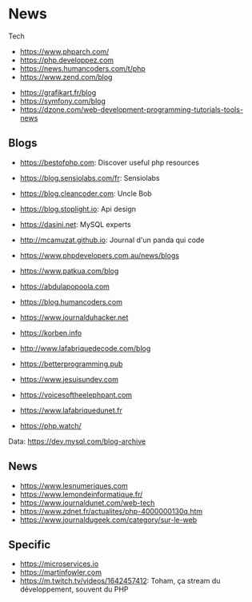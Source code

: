 News
===
Tech  
+ https://www.phparch.com/
+ https://php.developpez.com
+ https://news.humancoders.com/t/php
+ https://www.zend.com/blog

- https://grafikart.fr/blog
- https://symfony.com/blog
- https://dzone.com/web-development-programming-tutorials-tools-news

Blogs
---
+ https://bestofphp.com: Discover useful php resources
+ https://blog.sensiolabs.com/fr: Sensiolabs
+ https://blog.cleancoder.com: Uncle Bob
+ https://blog.stoplight.io: Api design
+ https://dasini.net: MySQL experts
+ http://mcamuzat.github.io: Journal d'un panda qui code
+ https://www.phpdevelopers.com.au/news/blogs

+ https://www.patkua.com/blog
+ https://abdulapopoola.com
+ https://blog.humancoders.com
+ https://www.journalduhacker.net
+ https://korben.info
+ http://www.lafabriquedecode.com/blog
+ https://betterprogramming.pub
+ https://www.jesuisundev.com
+ https://voicesoftheelephpant.com
+ https://www.lafabriquedunet.fr
+ https://php.watch/

Data: https://dev.mysql.com/blog-archive

News
---
* https://www.lesnumeriques.com
* https://www.lemondeinformatique.fr/
* https://www.journaldunet.com/web-tech
* https://www.zdnet.fr/actualites/php-4000000130q.htm
* https://www.journaldugeek.com/category/sur-le-web

Specific
---
+ https://microservices.io
+ https://martinfowler.com
+ https://m.twitch.tv/videos/1642457412: Toham, ça stream du développement, souvent du PHP
